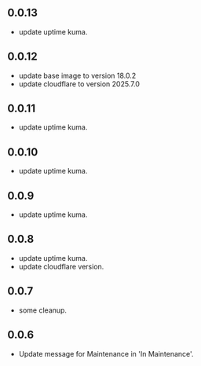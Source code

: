 <!-- https://developers.home-assistant.io/docs/add-ons/presentation#keeping-a-changelog -->

## 0.0.13

- update uptime kuma.

## 0.0.12

- update base image to version 18.0.2
- update cloudflare to version 2025.7.0

## 0.0.11

- update uptime kuma.

## 0.0.10

- update uptime kuma.

## 0.0.9

- update uptime kuma.

## 0.0.8

- update uptime kuma.
- update cloudflare version.

## 0.0.7

- some cleanup.

## 0.0.6

- Update message for Maintenance in 'In Maintenance'.
